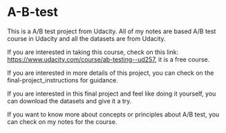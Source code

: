 # A-B-test

This is a A/B test project from Udacity. All of my notes are based A/B test course in Udacity and all the datasets are from Udacity.

If you are interested in taking this course, check on this link: https://www.udacity.com/course/ab-testing--ud257, it is a free course.

If you are interested in more details of this project, you can check on the final-project_instructions for guidance.

If you are interested in this final project and feel like doing it yourself, you can download the datasets and give it a try.

If you want to know more about concepts or principles about A/B test, you can check on my notes for the course.



